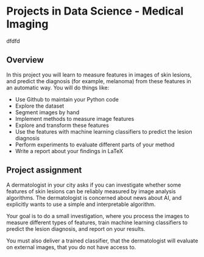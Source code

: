 # Projects in Data Science - Medical Imaging
dfdfd

## Overview

In this project you will learn to measure features in images of skin lesions, and predict the diagnosis (for example, melanoma) from these features in an automatic way. You will do things like:

* Use Github to maintain your Python code
* Explore the dataset
* Segment images by hand
* Implement methods to measure image features
* Explore and transform these features
* Use the features with machine learning classifiers to predict the lesion diagnosis
* Perform experiments to evaluate different parts of your method
* Write a report about your findings in LaTeX


## Project assignment

A dermatologist in your city asks if you can investigate whether some features of skin lesions can be reliably measured by image analysis algorithms. The dermatologist is concerned about news about AI, and explicitly wants to use a simple and interpretable algorithm.

Your goal is to do a small investigation, where you process the images to measure different types of features, train machine learning classifiers to predict the lesion diagnosis, and report on your results.

You must also deliver a trained classifier, that the dermatologist will evaluate on external images, that you do not have access to.

